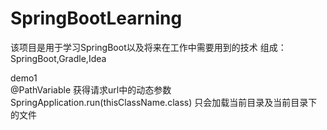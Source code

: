 # SpringBootLearning
该项目是用于学习SpringBoot以及将来在工作中需要用到的技术
  组成：SpringBoot,Gradle,Idea
  
demo1	
	@PathVariable 获得请求url中的动态参数
	SpringApplication.run(thisClassName.class) 只会加载当前目录及当前目录下的文件
